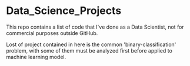 # Data_Science_Projects
This repo contains a list of code that I've done as a Data Scientist, not for commercial purposes outside GitHub.

Lost of project contained in here is the common 'binary-classification' problem, with some of them must be analyzed first before applied to machine learning model.
